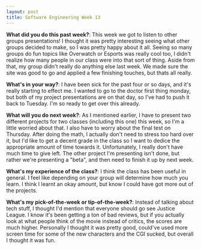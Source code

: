 ```yaml
---
layout: post
title: Software Engineering Week 13
---
```



**What did you do this past week?**: This week we got to listen to other groups presentations! I thought it was pretty interesting seeing what other groups decided to make, so I was pretty happy about it all. Seeing so many groups do fun topics like Overwatch or Esports was really cool too, I didn't realize how many people in our class were into that sort of thing. Aside from that, my group didn't really do anything else last week. We made sure the site was good to go and applied a few finishing touches, but thats all really. 

**What's in your way?**: I have been sick for the past four or so days, and it's really starting to effect me. I wanted to go to the doctor first thing monday, but both of my project presentations are on that day, so I've had to push it back to Tuesday. I'm so ready to get over this already.

**What will you do next week?**: As I mentioned earlier, I have to present two different projects for two classes (including this one) this week, so I'm a little worried about that. I also have to worry about the final test on Thursday. After doing the math, I actually don't need to stress too hard over it, but I'd like to get a decent grade in the class so I want to dedice the appropriate amount of time towards it. Unfortunately, I really don't have much time to give left. The other project I'm presenting isn't done, but rather we're presenting a "beta", and then need to finish it up by next week.

**What's my experience of the class?**: I think the class has been useful in general. I feel like depending on your group will determine how much you learn. I think I learnt an okay amount, but know I could have got more out of the projects. 

**What's my pick-of-the-week or tip-of-the-week?**: Instead of talking about tech stuff, I thought I'd mention that everyone should go see Justice League. I know it's been getting a ton of bad reviews, but if you actually look at what people think of the movie instead of critics, the scores are much higher. Personally I thought it was pretty good, could've used more screen time for some of the new characters and the CGI sucked, but overall I thought it was fun.
